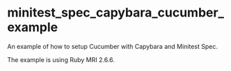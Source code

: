 # minitest_spec_capybara_cucumber_example

An example of how to setup Cucumber with Capybara and Minitest Spec.

The example is using Ruby MRI 2.6.6.
